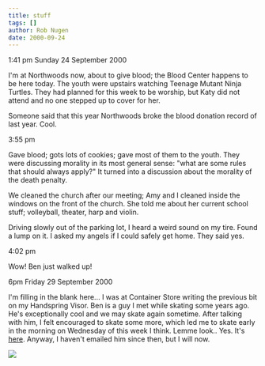 ```yaml
---
title: stuff
tags: []
author: Rob Nugen
date: 2000-09-24
---
```


<p class=date>1:41 pm Sunday 24 September 2000

<p>I'm at Northwoods now, about to give blood; the Blood Center happens to
be here today.  The youth were upstairs watching Teenage Mutant Ninja
Turtles.  They had planned for this week to be worship, but Katy did not
attend and no one stepped up to cover for her.

<p>Someone said that this year Northwoods broke the blood donation record of
last year.  Cool.

<p class=date>3:55 pm

<p>Gave blood; gots lots of cookies; gave most of them to the youth.  They
were discussing morality in its most general sense: "what are some rules
that should always apply?"  It turned into a discussion about the morality
of the death penalty.

<p>We cleaned the church after our meeting;  Amy and I cleaned inside the
windows on the front of the church.  She told me about her current school
stuff; volleyball, theater, harp and violin.

<p>Driving slowly out of the parking lot, I heard a weird sound on my tire.
Found a lump on it.  I asked my angels if I could safely get home.  They
said yes.

<p>4:02 pm

<p>Wow!  Ben just walked up!

<p class=date>6pm Friday 29 September 2000

<p>I'm filling in the blank here... I was at Container Store writing the
previous bit on my Handspring Visor.  Ben is a guy I met while skating some
years ago.  He's exceptionally cool and we may skate again sometime.  After
talking with him, I felt encouraged to skate some more, which led me to
skate early in the morning on Wednesday of this week I think.  Lemme look..
Yes.  It's <a
href="/cgi-local/journal.cgi?dir=2000/09&file=27Skate.html">here</a>.
Anyway, I haven't emailed him since then, but I will now.

<p><img src="/images/rob/wL-ROB.gif">

